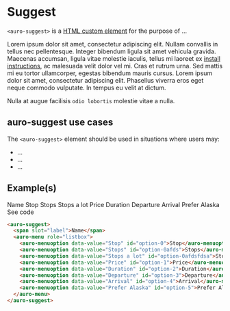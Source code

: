 <!-- <ul role="listbox" tabindex="0" aria-activedescendant="minnie">
  <li role="option" id="mickey">Mickey</li>
  <li role="option" id="minnie" class="selected">Minnie</li>
  <li role="option" id="donald">Donald</li>
  <li role="option" id="daisy">Daisy</li>
  <li role="option" id="goofy">Goofy</li>
</ul> -->

# Suggest

`<auro-suggest>` is a [HTML custom element](https://developer.mozilla.org/en-US/docs/Web/Web_Components/Using_custom_elements) for the purpose of ...

Lorem ipsum dolor sit amet, consectetur adipiscing elit. Nullam convallis in tellus nec pellentesque. Integer bibendum ligula sit amet vehicula gravida. Maecenas accumsan, ligula vitae molestie iaculis, tellus mi laoreet ex [install instructions](https://auro.alaskaair.com/components/auro/button/install), ac malesuada velit dolor vel mi. Cras et rutrum urna. Sed mattis mi eu tortor ullamcorper, egestas bibendum mauris cursus. Lorem ipsum dolor sit amet, consectetur adipiscing elit. Phasellus viverra eros eget neque commodo vulputate. In tempus eu velit at dictum.

Nulla at augue facilisis `odio lobortis` molestie vitae a nulla.

## auro-suggest use cases

The `<auro-suggest>` element should be used in situations where users may:

* ...
* ...
* ...

## Example(s)

<div class="exampleWrapper">
  <auro-suggest>
    <span slot="label">Name</span>
    <auro-menu role="listbox">
      <auro-menuoption data-value="Stop" id="option-0">Stop</auro-menuoption>
      <auro-menuoption data-value="Stops" id="option-0afds">Stops</auro-menuoption>
      <auro-menuoption data-value="Stops a lot" id="option-0afdsfdsa">Stops a lot</auro-menuoption>
      <auro-menuoption data-value="Price" id="option-1">Price</auro-menuoption>
      <auro-menuoption data-value="Duration" id="option-2">Duration</auro-menuoption>
      <auro-menuoption data-value="Departure" id="option-3">Departure</auro-menuoption>
      <auro-menuoption data-value="Arrival" id="option-4">Arrival</auro-menuoption>
      <auro-menuoption data-value="Prefer Alaska" id="option-5">Prefer Alaska</auro-menuoption>
    </auro-menu>
  </auro-suggest>
</div>
<auro-accordion lowProfile justifyRight>
  <span slot="trigger">See code</span>

```html
<auro-suggest>
  <span slot="label">Name</span>
  <auro-menu role="listbox">
    <auro-menuoption data-value="Stop" id="option-0">Stop</auro-menuoption>
    <auro-menuoption data-value="Stops" id="option-0afds">Stops</auro-menuoption>
    <auro-menuoption data-value="Stops a lot" id="option-0afdsfdsa">Stops a lot</auro-menuoption>
    <auro-menuoption data-value="Price" id="option-1">Price</auro-menuoption>
    <auro-menuoption data-value="Duration" id="option-2">Duration</auro-menuoption>
    <auro-menuoption data-value="Departure" id="option-3">Departure</auro-menuoption>
    <auro-menuoption data-value="Arrival" id="option-4">Arrival</auro-menuoption>
    <auro-menuoption data-value="Prefer Alaska" id="option-5">Prefer Alaska</auro-menuoption>
  </auro-menu>
</auro-suggest>
```

</auro-accordion>
